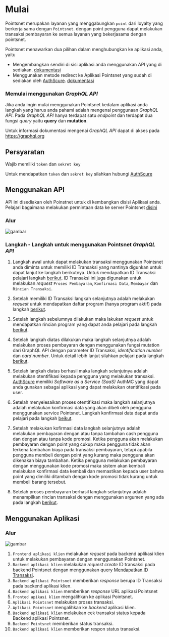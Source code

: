 # Mulai

Pointsnet merupakan layanan yang menggabungkan `point` dari loyalty yang berkerja sama dengan `Pointsnet`. dengan point pengguna dapat melakukan transaksi pembayaran ke semua layanan yang bekerjasama dengan pointsnet.

Pointsnet menawarkan dua pilihan dalam menghubungkan ke aplikasi anda, yaitu

 - Mengembangkan sendiri di sisi aplikasi anda menggunakan API yang di sediakan. [dokumentasi](#menggunakan-api)
 - Menggunakan metode redirect ke Aplikasi Pointsnet yang sudah di sediakan oleh [AuthScure](https://authscure.com.my). [dokumentasi](#menggunakan-aplikasi)

### Memulai menggunakan *GraphQL API*

Jika anda ingin mulai menggunakan Pointsnet kedalam aplikasi anda langkah yang harus anda pahami adalah mengenai penggunaan *GraphQL API*. Pada *GraphQL API* hanya terdapat satu *endpoint* dan terdapat dua fungsi *query* yaitu **query** dan **mutation**.

<aside class="success">
  Untuk informasi dokumentasi mengenai <i>GraphQL API</i> dapat di akses pada <a href="https://graphql.org" target="_blank">https://graphql.org</a>
</aside>

## Persyaratan
 
 Wajib memiliki `token` dan `sekret key`

 Untuk mendapatkan `token` dan `sekret key` silahkan hubungi [AuthScure](https://authscure.com.my)

## Menggunakan API

API ini disediakan oleh Poinstnet untuk di kembangkan disisi Aplikasi anda. Pelajari bagaimana melakukan permintaan data ke server Pointsnet [disini](#http-s-request)

### Alur

![gambar](pointsnetapi.png)



### Langkah - Langkah untuk menggunakan Pointsnet *GraphQL API*

1. Langkah awal untuk dapat melakukan transaksi menggunakan Pointsnet anda diminta untuk memiliki ID Transaksi yang nantinya digunkan untuk dapat lanjut ke langkah berikutnya. Untuk mendapatkan ID Transaksi pelajari langkah [berikut](#mendapatkan-id-transaksi). ID Transaksi ini juga digunakan untuk melakukan *request* ```Proses Pembayaran```, ```Konfirmasi Data```, ```Membayar``` dan ```Rincian Transaksi```.


2. Setelah memiliki ID Transaksi langkah selanjutnya adalah melakukan *request* untuk mendapatkan daftar program (hanya program aktif) pada langkah [berikut](#daftar-program-hanya-program-aktif).

3. Setelah langkah sebelumnya dilakukan maka lakukan *request* untuk mendapatkan rincian program yang dapat anda pelajari pada langkah [berikut](#).

4. Setelah langkah diatas dilakukan maka langkah selanjutnya adalah melakukan proses pembayaran dengan menggunakan fungsi mutation dari GraphQL API dengan parameter ID Transaksi, *identification number* dan *card number*. Untuk detail lebih lanjut silahkan pelajari pada langkah [berikut](#).

5. Setelah langkah diatas berhasil maka langkah selanjutnya adalah melakukan otentifikasi kepada pengguna yang melakukan transaksi. <a href="https://authscure.com.my/">AuthScure</a> memiliki *Software as a Service (SaaS)* AuthMC yang dapat anda gunakan sebagai aplikasi yang dapat melakukan otentifikasi pada user. 

6. Setelah menyelesaikan proses otentifikasi maka langkah selanjutnya adalah melakukan konfirmasi data yang akan dibeli oleh pengguna menggunakan service Pointsnet. Langkah konfirmasi data dapat anda pelajari pada langkah [beikut](#). 

7. Setelah melakukan kofirmasi data langkah selanjutnya adalah melakukan pembayaran dengan atau tanpa tambahan cash pengguna dan dengan atau tanpa kode promosi. Ketika pengguna akan melakukan pembayaran dengan point yang cukup maka pengguna tidak akan terkena tambahan biaya pada transaksi pembayaran, tetapi apabila pengguna membeli dengan point yang kurang maka pengguna akan dikenakan biaya tambahan. Ketika pengguna melakukan pembayaran dengan menggunakan kode promosi maka sistem akan kembali melakukan konfirmasi data kembali dan memastikan kepada user bahwa point yang dimiliki ditambah dengan kode promosi tidak kurang untuk membeli barang tersebut.

8. Setelah proses pembayaran berhasil langkah selanjutnya adalah menampilkan rincian transaksi dengan menggunakan argumen yang ada pada langkah [berikut](#).


## Menggunakan Aplikasi

### Alur

![gambar](apppointsnet.png)

1. ```Frontend aplikasi klien``` melakukan *request* pada backend aplikasi klien untuk melakukan pembayaran dengan menggunakan Pointsnet.
2. ```Backend aplikasi klien``` melakukan *request create* ID transaksi pada backend Pointsnet dengan menggunakan query [Mendapatkan ID Transaksi](#mendapatkan-id-transaksi).
3. ```Backend aplikasi Pointsnet```  memberikan *response* berupa ID Transaksi pada backend aplikasi klien.
4. ```Backend aplikasi klien``` memberikan *response* URL aplikasi Pointsnet
5. ```Fronted apikasi klien``` mengalihkan ke aplikasi Pointsnet.
6. ```Aplikasi Pointsnet``` melakukan proses transaksi.
7. ```Aplikasi Pointsnet``` mengalihkan ke *backend* aplikasi klien.
8. ```Backend aplikasi klien``` melakukan cek transaksi status kepada Backend aplikasi Pointsnet.
9. ```Backend Pointsnet``` memberikan status transaksi.
10. ```Backend aplikasi klien``` memberikan respon status transaksi. 
